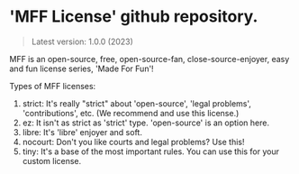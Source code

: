 # 'MFF License' github repository.
> Latest version: 1.0.0 (2023)

MFF is an open-source, free, open-source-fan, close-source-enjoyer, easy and fun license series, 'Made For Fun'!

Types of MFF licenses:
1. strict: It's really "strict" about 'open-source', 'legal problems', 'contributions', etc. (We recommend and use this license.)
2. ez: It isn't as strict as 'strict' type. 'open-source' is an option here.
3. libre: It's 'libre' enjoyer and soft.
4. nocourt: Don't you like courts and legal problems? Use this!
5. tiny: It's a base of the most important rules. You can use this for your custom license.

